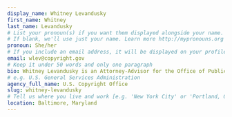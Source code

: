 ```yaml
---
display_name: Whitney Levandusky
first_name: Whitney
last_name: Levandusky
# List your pronoun(s) if you want them displayed alongside your name.
# If blank, we'll use just your name. Learn more http://mypronouns.org
pronoun: She/her
# If you include an email address, it will be displayed on your profile page
email: wlev@copyright.gov
# Keep it under 50 words and only one paragraph
bio: Whitney Levandusky is an Attorney-Advisor for the Office of Public Information and Education, where she advises the Public Information Office, teaches in the Copyright Academy, manages various administrative functions, and provides legal guidance for external facing Office materials. She joined the Copyright Office in 2015.
# e.g. U.S. General Services Administration
agency_full_name: U.S. Copyright Office
slug: whitney-levandusky
# Tell us where you live and work [e.g. 'New York City' or 'Portland, OR']
location: Baltimore, Maryland
---
```


